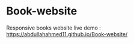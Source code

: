 # Book-website
Responsive books website
live demo : https://abdullahahmed11.github.io/Book-website/
